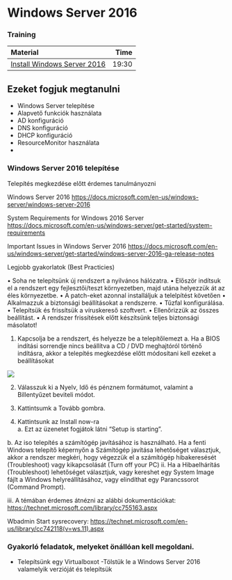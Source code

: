 # Windows Server 2016


### Training

| Material                                                                                                    |  Time |
| :---------------------------------------------------------------------------------------------------------- | ----: |
| [Install Windows Server 2016 ](https://www.youtube.com/watch?v=lgOlK9sgY08) | 19:30 |

## Ezeket fogjuk megtanulni

- Windows Server telepítése
- Alapvető funkciók használata
- AD konfiguráció
- DNS konfiguráció
- DHCP konfiguráció
- ResourceMonitor használata
-


### Windows Server 2016 telepítése

Telepítés megkezdése előtt érdemes tanulmányozni

Windows Server 2016
https://docs.microsoft.com/en-us/windows-server/windows-server-2016

System Requirements for Windows 2016 Server
https://docs.microsoft.com/en-us/windows-server/get-started/system-requirements

Important Issues in Windows Server 2016
https://docs.microsoft.com/en-us/windows-server/get-started/windows-server-2016-ga-release-notes


Legjobb gyakorlatok (Best Practicies)

•	Soha ne telepítsünk új rendszert a nyilvános hálózatra.
•	Először indítsuk el a rendszert egy fejlesztői/teszt környezetben, majd utána helyezzük át az éles környezetbe.
•	A patch-eket azonnal installáljuk a telelpítést követően
•	Alkalmazzuk a biztonsági beállításokat a rendszerre.
•	Tűzfal konfigurálása.
•	Telepítsük és frissítsük a víruskereső szoftvert.
•	Ellenőrizzük az összes beállítást.
•	A rendszer frissítések előtt készítsünk teljes biztonsági másolatot!
 
1. Kapcsolja be a rendszert, és helyezze be a telepítőlemezt
a. Ha a BIOS indítási sorrendje nincs beállítva a CD / DVD meghajtóról történő indításra, akkor a telepítés megkezdése előtt módosítani kell ezeket a beállításokat

![](folder/.png)


2. Válasszuk ki a Nyelv, Idő és pénznem formátumot, valamint a Billentyűzet beviteli módot.
3. Kattintsumk a Tovább gombra.
 

 
4. Kattintsunk az Install now-ra	 
a. Ezt az üzenetet fogjátok látni “Setup is starting”.


 	 

b. Az iso telepítés a számítógép javításához is használható.
Ha a fenti Windows telepítő képernyőn a Számítógép javítása lehetőséget választjuk, akkor a rendszer megkéri, hogy végezzük el a számítógép hibakeresését (Troubleshoot) vagy kikapcsolását (Turn off your PC)
	ii. Ha a Hibaelhárítás (Troubleshoot) lehetőséget választjuk, vagy kereshet egy System Image fájlt a Windows helyreállításához, vagy elindíthat egy Parancssorot (Command Prompt).

iii. A témában érdemes átnézni az alábbi dokumentációkat:
https://technet.microsoft.com/library/cc755163.aspx

Wbadmin Start sysrecovery: https://technet.microsoft.com/en-us/library/cc742118(v=ws.11).aspx


### Gyakorló feladatok, melyeket önállóan kell megoldani.

- Telepítsünk egy Virtualboxot
-Tölstük le a Windows Server 2016 valamelyik verzióját és telepítsük